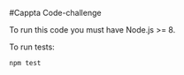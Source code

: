 #Cappta Code-challenge

To run this code you must have Node.js >= 8.

To run tests:
```bash
npm test
```